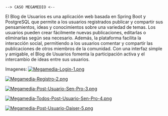                                                                             --> CASO MEGAMEDIO <--
El Blog de Usuarios es una aplicación web basada en Spring Boot y PostgreSQL que permite a los usuarios registrados publicar y compartir sus pensamientos, ideas y conocimientos sobre una variedad de temas. Los usuarios pueden crear fácilmente nuevas publicaciones, editarlas o eliminarlas según sea necesario. Además, la plataforma facilita la interacción social, permitiendo a los usuarios comentar y compartir las publicaciones de otros miembros de la comunidad. Con una interfaz simple y amigable, el Blog de Usuarios fomenta la participación activa y el intercambio de ideas entre sus usuarios.

Imagenes:
[![Megamedia-Login-1.png](https://i.postimg.cc/1zr6qqjx/Megamedia-Login-1.png)](https://postimg.cc/8Fsj8jGw)

[![Megamedia-Registro-2.png](https://i.postimg.cc/sxQvwQwg/Megamedia-Registro-2.png)](https://postimg.cc/zHNzffss)

[![Megamedia-Post-Usuario-Sen-Pro-3.png](https://i.postimg.cc/t4HzfPwf/Megamedia-Post-Usuario-Sen-Pro-3.png)](https://postimg.cc/rKQWRd8C)

[![Megamedia-Todos-Post-Usuario-Sen-Pro-4.png](https://i.postimg.cc/pXQjmScG/Megamedia-Todos-Post-Usuario-Sen-Pro-4.png)](https://postimg.cc/F7RzqT43)

[![Megamedia-Post-Usuario-Daiser-5.png](https://i.postimg.cc/6pjyRxr0/Megamedia-Post-Usuario-Daiser-5.png)](https://postimg.cc/NKXsqVP9)
